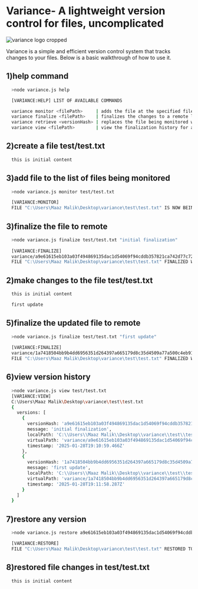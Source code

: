 # Variance- A lightweight version control for files, uncomplicated

![variance logo cropped](https://github.com/user-attachments/assets/8c5da804-86e3-4e98-b7b4-d5a052ee300a)

Variance is a simple and efficient version control system that tracks changes to your files. Below is a basic walkthrough of how to use it.

## 1)help command
```bash
  >node variance.js help

  [VARIANCE:HELP] LIST OF AVAILABLE COMMANDS

  variance monitor <filePath>     | adds the file at the specified file path to the list of files being monitored
  variance finalize <filePath>    | finalizes the changes to a remote location
  variance retrieve <versionHash> | replaces the file being monitored with the version specified by the versionHash
  variance view <filePath>        | view the finalization history for a given file at the specified file path
```

## 2)create a file test/test.txt
```test/test.txt
  this is initial content
```

## 3)add file to the list of files being monitored
```bash
  >node variance.js monitor test/test.txt

  [VARIANCE:MONITOR]
  FILE "C:\Users\Maaz Malik\Desktop\variance\test\test.txt" IS NOW BEING MONITORED FOR CHANGES
```

## 3)finalize the file to remote
```bash
  >node variance.js finalize test/test.txt "initial finalization"
  
  [VARIANCE:FINALIZE]
  variance/a9e61615eb103a03f494869135dac1d54069f94cddb357821ca742d77c722672/test.txt
  FILE "C:\Users\Maaz Malik\Desktop\variance\test\test.txt" FINALIZED WITH VERSION HASH a9e61615eb103a03f494869135dac1d54069f94cddb357821ca742d77c722672
```

## 2)make changes to the file test/test.txt
```test/test.txt
  this is initial content

  first update
```

## 5)finalize the updated file to remote
```bash
  >node variance.js finalize test/test.txt "first update"
      
  [VARIANCE:FINALIZE]
  variance/1a7418504bb9b4dd6956351d264397a665179d8c35d4509a77a500c4eb911268/test.txt
  FILE "C:\Users\Maaz Malik\Desktop\variance\test\test.txt" FINALIZED WITH VERSION HASH 1a7418504bb9b4dd6956351d264397a665179d8c35d4509a77a500c4eb911268
```

## 6)view version history

```bash
  >node variance.js view test/test.txt
  [VARIANCE:VIEW]
  C:\Users\Maaz Malik\Desktop\variance\test\test.txt
  {
    versions: [
      {
        versionHash: 'a9e61615eb103a03f494869135dac1d54069f94cddb357821ca742d77c722672',
        message: 'initial finalization',
        localPath: 'C:\\Users\\Maaz Malik\\Desktop\\variance\\test\\test.txt',
        virtualPath: 'variance/a9e61615eb103a03f494869135dac1d54069f94cddb357821ca742d77c722672/test.txt',
        timestamp: '2025-01-28T19:10:59.466Z'
      },
      {
        versionHash: '1a7418504bb9b4dd6956351d264397a665179d8c35d4509a77a500c4eb911268',
        message: 'first update',
        localPath: 'C:\\Users\\Maaz Malik\\Desktop\\variance\\test\\test.txt',
        virtualPath: 'variance/1a7418504bb9b4dd6956351d264397a665179d8c35d4509a77a500c4eb911268/test.txt',
        timestamp: '2025-01-28T19:11:58.287Z'
      }
    ]
  }
```

## 7)restore any version
```bash
  >node variance.js restore a9e61615eb103a03f494869135dac1d54069f94cddb357821ca742d77c722672

  [VARIANCE:RESTORE]
  FILE "C:\Users\Maaz Malik\Desktop\variance\test\test.txt" RESTORED TO VERSION a9e61615eb103a03f494869135dac1d54069f94cddb357821ca742d77c722672 : initial finalization"
```

## 8)restored file changes in test/test.txt
```test/test.txt
  this is initial content
```
